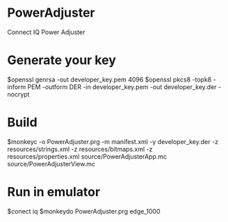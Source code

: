 # PowerAdjuster
Connect IQ Power Adjuster

# Generate your key
$openssl genrsa -out developer_key.pem 4096
$openssl pkcs8 -topk8 -inform PEM -outform DER -in developer_key.pem -out developer_key.der -nocrypt

# Build
$monkeyc -o PowerAdjuster.prg -m manifest.xml -y developer_key.der -z resources/strings.xml -z resources/bitmaps.xml -z resources/properties.xml source/PowerAdjusterApp.mc source/PowerAdjusterView.mc 


# Run in emulator
$conect iq
$monkeydo PowerAdjuster.prg edge_1000
